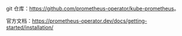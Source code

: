 git 仓库：<https://github.com/prometheus-operator/kube-prometheus>。

官方文档：<https://prometheus-operator.dev/docs/getting-started/installation/>